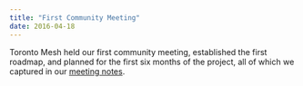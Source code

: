 ```yaml
---
title: "First Community Meeting"
date: 2016-04-18
---
```

Toronto Mesh held our first community meeting, established the first roadmap, and planned for the first six months of the project, all of which we captured in our [meeting notes](https://github.com/tomeshnet/documents/blob/master/meeting_notes/20160418_meeting-notes.md).

